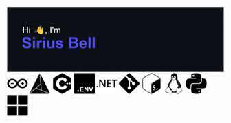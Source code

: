 <img src="header.png" alt="Header image here">
<br>

<img src="imgs/arduino.svg" alt="Skills here">
<img src="imgs/cmake.svg" alt="Skills here">
<img src="imgs/cplusplus.svg" alt="Skills here">
<img src="imgs/dotenv.svg" alt="Skills here">
<img src="imgs/dotnet.svg" alt="Skills here">
<img src="imgs/git.svg" alt="Skills here">
<img src="imgs/gnubash.svg" alt="Skills here">
<img src="imgs/linux.svg" alt="Skills here">
<img src="imgs/python.svg" alt="Skills here">
<img src="imgs/windows11.svg" alt="Skills here">